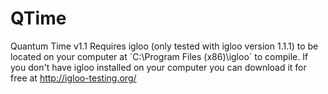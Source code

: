 QTime
=====

Quantum Time v1.1 
Requires igloo (only tested with igloo version 1.1.1) to be located on your computer at ´C:\Program Files (x86)\igloo´ to compile. If you don't have igloo installed on your computer you can download it for free at http://igloo-testing.org/